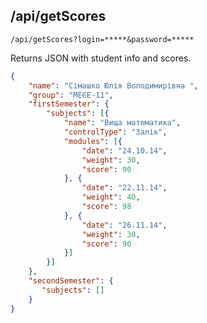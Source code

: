 ## /api/getScores

`/api/getScores?login=*****&password=*****`

Returns JSON with student info and scores.

```json
{
    "name": "Сімашко Юлія Володимирівна ",
    "group": "МЕЄЕ-11",
    "firstSemester": {
        "subjects": [{
            "name": "Вища математика",
            "controlType": "Залік",
            "modules": [{
                "date": "24.10.14",
                "weight": 30,
                "score": 90
            }, {
                "date": "22.11.14",
                "weight": 40,
                "score": 98
            }, {
                "date": "26.11.14",
                "weight": 30,
                "score": 90
            }]
        }]
    },
    "secondSemester": {
       "subjects": []
    }
}
```
